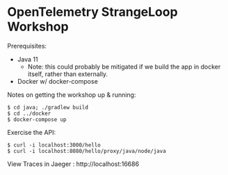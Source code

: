 # OpenTelemetry StrangeLoop Workshop

Prerequisites:
- Java 11
  - Note: this could probably be mitigated if we build the app in docker itself, rather than externally.
- Docker w/ docker-compose

Notes on getting the workshop up & running:

```
$ cd java; ./gradlew build
$ cd ../docker
$ docker-compose up
```

Exercise the API:

```
$ curl -i localhost:3000/hello
$ curl -i localhost:8080/hello/proxy/java/node/java
```

View Traces in Jaeger : http://localhost:16686
